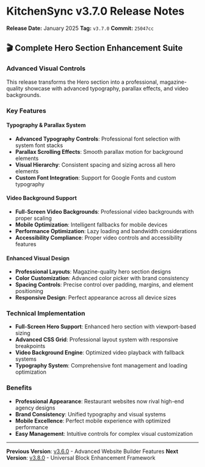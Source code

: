 # KitchenSync v3.7.0 Release Notes

**Release Date:** January 2025
**Tag:** `v3.7.0`
**Commit:** `25047cc`

## 🎬 Complete Hero Section Enhancement Suite

### Advanced Visual Controls
This release transforms the Hero section into a professional, magazine-quality showcase with advanced typography, parallax effects, and video backgrounds.

### Key Features

#### Typography & Parallax System
- **Advanced Typography Controls**: Professional font selection with system font stacks
- **Parallax Scrolling Effects**: Smooth parallax motion for background elements
- **Visual Hierarchy**: Consistent spacing and sizing across all hero elements
- **Custom Font Integration**: Support for Google Fonts and custom typography

#### Video Background Support
- **Full-Screen Video Backgrounds**: Professional video backgrounds with proper scaling
- **Mobile Optimization**: Intelligent fallbacks for mobile devices
- **Performance Optimization**: Lazy loading and bandwidth considerations
- **Accessibility Compliance**: Proper video controls and accessibility features

#### Enhanced Visual Design
- **Professional Layouts**: Magazine-quality hero section designs
- **Color Customization**: Advanced color picker with brand consistency
- **Spacing Controls**: Precise control over padding, margins, and element positioning
- **Responsive Design**: Perfect appearance across all device sizes

### Technical Implementation
- **Full-Screen Hero Support**: Enhanced hero section with viewport-based sizing
- **Advanced CSS Grid**: Professional layout system with responsive breakpoints
- **Video Background Engine**: Optimized video playback with fallback systems
- **Typography System**: Comprehensive font management and loading optimization

### Benefits
- **Professional Appearance**: Restaurant websites now rival high-end agency designs
- **Brand Consistency**: Unified typography and visual systems
- **Mobile Excellence**: Perfect mobile experience with optimized performance
- **Easy Management**: Intuitive controls for complex visual customization

---

**Previous Version**: [v3.6.0](./release_notes_v3.6.0.md) - Advanced Website Builder Features
**Next Version**: [v3.8.0](./release_notes_v3.8.0.md) - Universal Block Enhancement Framework
